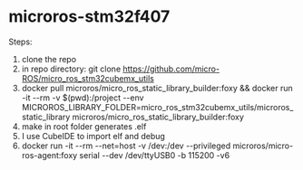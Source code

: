 # microros-stm32f407

Steps:

1. clone the repo
2. in repo directory: git clone https://github.com/micro-ROS/micro_ros_stm32cubemx_utils
3. docker pull microros/micro_ros_static_library_builder:foxy && docker run -it --rm -v $(pwd):/project --env MICROROS_LIBRARY_FOLDER=micro_ros_stm32cubemx_utils/microros_static_library microros/micro_ros_static_library_builder:foxy
4. make in root folder generates .elf
5. I use CubeIDE to import elf and debug
6. docker run -it --rm --net=host -v /dev:/dev --privileged microros/micro-ros-agent:foxy serial --dev /dev/ttyUSB0 -b 115200 -v6
